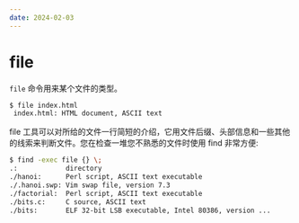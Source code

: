 ```yaml
---
date: 2024-02-03
---
```


# file

`file` 命令用来某个文件的类型。

```bash
$ file index.html
 index.html: HTML document, ASCII text
```

file 工具可以对所给的文件一行简短的介绍，它用文件后缀、头部信息和一些其他的线索来判断文件。您在检查一堆您不熟悉的文件时使用 find 非常方便:

```bash
$ find -exec file {} \;
.:            directory
./hanoi:      Perl script, ASCII text executable
./.hanoi.swp: Vim swap file, version 7.3
./factorial:  Perl script, ASCII text executable
./bits.c:     C source, ASCII text
./bits:       ELF 32-bit LSB executable, Intel 80386, version ...
```

